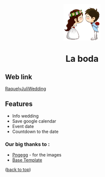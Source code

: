 <div id="top"></div>

<!-- *** July and Raquel wedding web ***  -->


<!-- PROJECT LOGO -->
<br />
<div align="center">
  <a href="https://bodajulioyraquel.github.io">
    <img src="images/myImages/novios.png" alt="Logo" width="120" height="120">
  </a>

  <h1 align="center">La boda</h1>
</div>

## Web link
[RaquelyJuliWedding](https://bodajulioyraquel.github.io)

## Features
- Info wedding
- Save google calendar
- Event date
- Countdown to the date


### Our big thanks to :
- [Pngegg](https://www.pngegg.com) - for the images
- [Base Template](https://technext.github.io/wedding/)


<p align="left">(<a href="#top">back to top</a>)</p>
